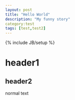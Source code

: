 ```yaml
---
layout: post
title: "Hello World"
description: "My funny story"
category:test
tags: [test,test2]
---
```

{% include JB/setup %}

# header1
## header2

normal text
